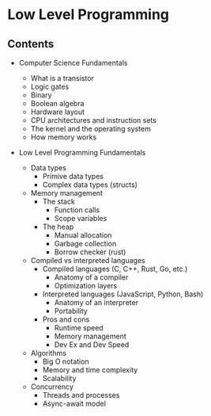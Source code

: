 # Low Level Programming

## Contents

- Computer Science Fundamentals
    - What is a transistor
    - Logic gates
    - Binary
    - Boolean algebra
    - Hardware layout
    - CPU architectures and instruction sets
    - The kernel and the operating system
    - How memory works

- Low Level Programming Fundamentals
    - Data types
        - Primive data types
        - Complex data types (structs)
    - Memory management
        - The stack
            - Function calls
            - Scope variables
        - The heap
            - Manual allocation
            - Garbage collection
            - Borrow checker (rust)
    - Compiled vs interpreted languages
        - Compiled languages (C, C++, Rust, Go, etc.)
            - Anatomy of a compiler
            - Optimization layers
        - Interpreted languages (JavaScript, Python, Bash)
            - Anatomy of an interpreter
            - Portability
        - Pros and cons
            - Runtime speed
            - Memory management
            - Dev Ex and Dev Speed
    - Algorithms
        - Big O notation
        - Memory and time complexity
        - Scalability
    - Concurrency
        - Threads and processes
        - Async-await model
